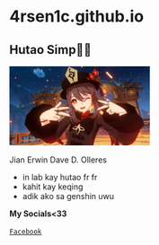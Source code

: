 # 4rsen1c.github.io

## Hutao Simp🥰🥰


<img src="https://github.com/4rsen1C/4rsen1c.github.io/blob/main/324534175_516417996974790_1481057177357449756_n.jpg" width="250" height="">



Jian Erwin Dave D. Olleres
- in lab kay hutao fr fr
- kahit kay keqing 
- adik ako sa genshin uwu

**My Socials<33**

[`Facebook`](https://www.facebook.com/jedilanco)


